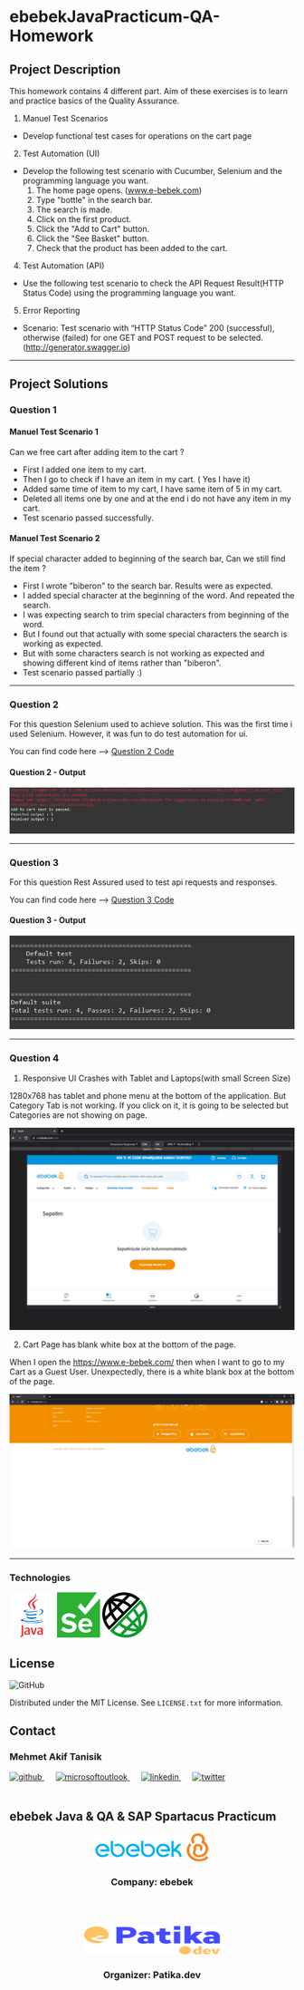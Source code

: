 # ebebekJavaPracticum-QA-Homework

<!-- ABOUT THE PROJECT -->
## Project Description
This homework contains 4 different part. Aim of these exercises is to learn and practice basics of the Quality Assurance.

1. Manuel Test Scenarios
- Develop functional test cases for operations on the cart page
2. Test Automation (UI)
- Develop the following test scenario with Cucumber, Selenium and the programming language you want.
    1. The home page opens. (www.e-bebek.com)
    2. Type "bottle" in the search bar.
    3. The search is made.
    4. Click on the first product.
    5. Click the "Add to Cart" button.
    6. Click the "See Basket" button.
    7. Check that the product has been added to the cart.
4. Test Automation (API)
- Use the following test scenario to check the API Request Result(HTTP Status Code) using the programming language you want.
5. Error Reporting
- Scenario: Test scenario with “HTTP Status Code” 200 (successful), otherwise (failed) for one GET and POST request to be selected. (http://generator.swagger.io)

<hr>

## Project Solutions

### Question 1

#### Manuel Test Scenario 1

Can we free cart after adding item to the cart ?

- First I added one item to my cart. 
- Then I go to check if I have an item in my cart. ( Yes I have it) 
- Added same time of item to my cart, I have same item of 5 in my cart.
- Deleted all items one by one and at the end i do not have any item in my cart.
- Test scenario passed successfully.

#### Manuel Test Scenario 2

If special character added to beginning of the search bar, Can we still find the item ?

- First I wrote "biberon" to the search bar. Results were as expected.
- I added special character at the beginning of the word. And repeated the search.
- I was expecting search to trim special characters from beginning of the word. 
- But I found out that actually with some special characters the search is working as expected.
- But with some characters search is not working as expected and showing different kind of items rather than "biberon".
- Test scenario passed partially :)

<hr>

### Question 2

For this question Selenium used to achieve solution. This was the first time i used Selenium. However, it was fun to do test automation for ui.

You can find code here --> <a href="https://github.com/mehmet-akif-tanisik/ebebekJavaPracticum-QA-Homework/blob/main/src/test/java/seleniumuitest/SeleniumTest.java" target="_blank">Question 2 Code</a>

#### Question 2 - Output
<img src="images/outputSS/question2-output.png" alt="question 2" />

<hr>

### Question 3

For this question Rest Assured used to test api requests and responses.

You can find code here --> <a href="https://github.com/mehmet-akif-tanisik/ebebekJavaPracticum-QA-Homework/blob/main/src/test/java/restassuredapitest/RestAssuredTest.java" target="_blank">Question 3 Code</a>

#### Question 3 - Output
<img src="images/outputSS/rest assured.png" alt="question 3" />

<hr>

### Question 4

1. Responsive UI Crashes with Tablet and Laptops(with small Screen Size)

1280x768 has tablet and phone menu at the bottom of the application. But Category Tab is not working. If you click on it, it is going to be selected but Categories are not showing on page.

<img src="images/errorSS/3.png" alt="question 4.1" />

2. Cart Page has blank white box at the bottom of the page.

When I open the https://www.e-bebek.com/ then when I want to go to my Cart as a Guest User. Unexpectedly, there is a white blank box at the bottom of the page.

<img src="images/errorSS/2.png" alt="question 4.2" />

<hr>


<!-- TECHNOLOGIES -->
### Technologies


<a href="https://www.java.com/" target="_blank"><img src="images\java.svg" alt="Java" height="80" /></a>
<a href="https://www.selenium.dev" target="_blank"><img src="images\selenium-logo.svg" alt="Java" height="80" /></a>
<a href="https://rest-assured.io" target="_blank"><img src="images\assured.png" alt="Java" height="80" /></a>


<!-- LICENSE -->
## License
![GitHub](https://img.shields.io/github/license/mehmet-akif-tanisik/ebebekJavaPracticumHomeworks?style=for-the-badge)


Distributed under the MIT License. See `LICENSE.txt` for more information.




<!-- CONTACT -->
## Contact

### Mehmet Akif Tanisik

<a href="https://github.com/mehmet-akif-tanisik" target="_blank">
<img  src=https://img.shields.io/badge/github-%2324292e.svg?&style=for-the-badge&logo=github&logoColor=white alt=github style="margin-bottom: 20px;" />
</a>
<a href = "mailto:matnsk@outlook.com?subject = Feedback&body = Message">
<img src=https://img.shields.io/badge/send-email-email?&style=for-the-badge&logo=microsoftoutlook&color=CD5C5C alt=microsoftoutlook style="margin-bottom: 20px; margin-left:20px" />
</a>
<a href="https://linkedin.com/in/mehmet-akif-tanisik" target="_blank">
<img src=https://img.shields.io/badge/linkedin-%231E77B5.svg?&style=for-the-badge&logo=linkedin&logoColor=white alt=linkedin style="margin-bottom: 20px; margin-left:20px" />
</a>  
<a href="https://twitter.com/makiftanisik" target="_blank">
<img src=https://img.shields.io/badge/twitter-%2300acee.svg?&style=for-the-badge&logo=twitter&logoColor=white alt=twitter style="margin-bottom: 20px; margin-left:20px" />
</a>

<!-- PROJECT-BOOTCAMP-PRACTICUM PART -->
<br />

## ebebek Java & QA & SAP Spartacus Practicum
<div align="center">
  <a href="https://www.e-bebek.com">
    <img src="images\ebebek-logo.png" alt="Logo" width="200" height="50">
  </a>

<h3 align="center">Company: ebebek</h3>
</div>
<br>
<br><br>
<div align="center">
  <a href="https://www.patika.dev/tr">
    <img src="images\patika-logo.svg" alt="Logo" width="240" height="50">
  </a>
<h3 align="center">Organizer: Patika.dev</h3>
</div>

